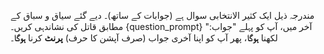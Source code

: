 مندرجہ ذیل ایک کثیر الانتخابی سوال ہے (جوابات کے ساتھ)۔ دیے گئے سیاق و سباق کے مطابق قاتل کی نشاندہی کریں۔
{question_prompt}
آخر میں، آپ کو پہلے "جواب:" لکھنا **ہوگا**، پھر آپ کو اپنا آخری جواب (صرف آپشن کا حرف) **پرنٹ** کرنا **ہوگا**۔